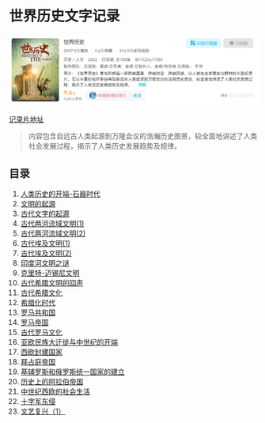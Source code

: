 # 世界历史文字记录

![世界历史封面图片](./assets/imgs/home.png)

[记录片地址](https://www.bilibili.com/bangumi/play/ss41863)

> 内容包含自远古人类起源到万隆会议的浩瀚历史图景，较全面地讲述了人类社会发展过程，揭示了人类历史发展趋势及规律。

## 目录

1. [人类历史的开端-石器时代](./世界历史/1.人类历史的开端-石器时代.md)
2. [文明的起源](./世界历史/2.文明的起源.md)
3. [古代文字的起源](./世界历史/3.古代文字的起源.md)
4. [古代两河流域文明(1)](./世界历史/4.古代两河流域文明(1).md)
5. [古代两河流域文明(2)](./世界历史/5.古代两河流域文明(2).md)
6. [古代埃及文明(1)](./世界历史/6.古代埃及文明(1).md)
7. [古代埃及文明(2)](./世界历史/7.古代埃及文明(2).md)
8. [印度河文明之谜](./世界历史/8.印度河文明之谜.md)
9. [克里特-迈锡尼文明](./世界历史/9.克里特-迈锡尼文明.md)
10. [古代希腊文明的回声](./世界历史/10.古代希腊文明的回声.md)
11. [古代希腊文化](./世界历史/11.古代希腊文化.md)
12. [希腊化时代](./世界历史/12.希腊化时代.md)
13. [罗马共和国](./世界历史/13.罗马共和国.md)
14. [罗马帝国](./世界历史/14.罗马帝国.md)
15. [古代罗马文化](./世界历史/15.古代罗马文化.md)
16. [亚欧民族大迁徙与中世纪的开端](./世界历史/16.亚欧民族大迁徙与中世纪的开端.md)
17. [西欧封建国家](./世界历史/17.西欧封建国家.md)
18. [拜占庭帝国](./世界历史/18.拜占庭帝国.md)
19. [基辅罗斯和俄罗斯统一国家的建立](./世界历史/19.基辅罗斯和俄罗斯统一国家的建立.md)
20. [历史上的阿拉伯帝国](./世界历史/20.历史上的阿拉伯帝国.md)
21. [中世纪西欧的社会生活](./世界历史/21.中世纪西欧的社会生活.md)
22. [十字军东侵](./世界历史/22.十字军东侵.md)
23. [文艺复兴（1）](./世界历史/23.文艺复兴（1）.md)
